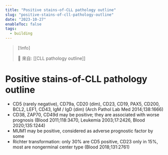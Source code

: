 ```yaml
---
title: "Positive stains-of-CLL pathology outline"
slug: "positive-stains-of-cll-pathology-outline"
date: "2023-10-27"
enableToc: false
tags:
  - building
---
```


> [!info]
>
> 🌱 來自: [[CLL pathology outline]]

# Positive stains-of-CLL pathology outline

- CD5 (rarely negative), CD79a, CD20 (dim), CD23, CD19, PAX5, CD200, BCL2, LEF1, CD43, IgM / IgD (dim) (Arch Pathol Lab Med 2014;138:1666)
- CD38, ZAP70, CD49d may be positive; they are associated with worse prognosis (Blood 2011;118:3470, Leukemia 2003;17:2426, Blood 2020;135:1244)
- MUM1 may be positive, considered as adverse prognostic factor by some
- Richter transformation: only 30% are CD5 positive, CD23 only in 15%, most are nongerminal center type (Blood 2018;131:2761)
